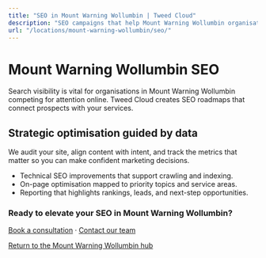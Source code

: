 ```yaml
---
title: "SEO in Mount Warning Wollumbin | Tweed Cloud"
description: "SEO campaigns that help Mount Warning Wollumbin organisations grow organic visibility."
url: "/locations/mount-warning-wollumbin/seo/"
---
```


# Mount Warning Wollumbin SEO

Search visibility is vital for organisations in Mount Warning Wollumbin competing for attention online. Tweed Cloud creates SEO roadmaps that connect prospects with your services.

## Strategic optimisation guided by data

We audit your site, align content with intent, and track the metrics that matter so you can make confident marketing decisions.

- Technical SEO improvements that support crawling and indexing.
- On-page optimisation mapped to priority topics and service areas.
- Reporting that highlights rankings, leads, and next-step opportunities.

### Ready to elevate your SEO in Mount Warning Wollumbin?

[Book a consultation](/consultation/) · [Contact our team](/contact/)

[Return to the Mount Warning Wollumbin hub](/locations/mount-warning-wollumbin/)
